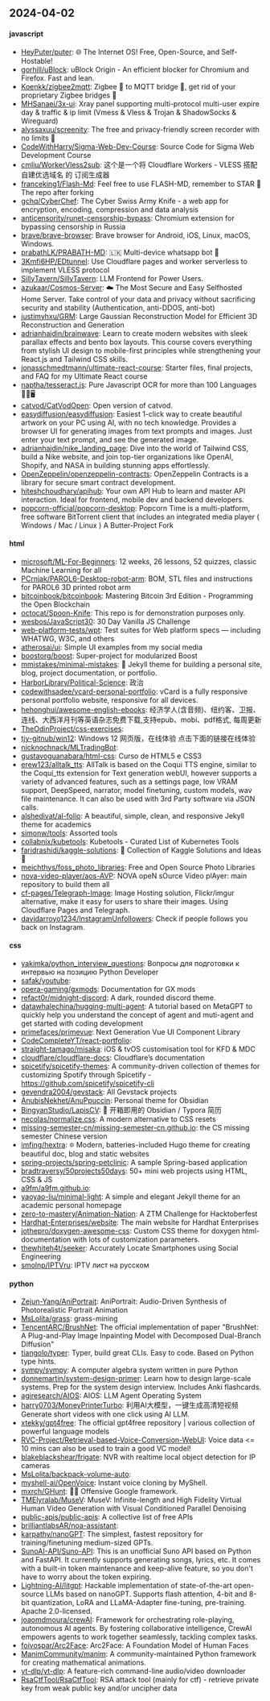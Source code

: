 ## 2024-04-02

#### javascript
* [HeyPuter/puter](https://github.com/HeyPuter/puter): 🌐 The Internet OS! Free, Open-Source, and Self-Hostable!
* [gorhill/uBlock](https://github.com/gorhill/uBlock): uBlock Origin - An efficient blocker for Chromium and Firefox. Fast and lean.
* [Koenkk/zigbee2mqtt](https://github.com/Koenkk/zigbee2mqtt): Zigbee 🐝 to MQTT bridge 🌉, get rid of your proprietary Zigbee bridges 🔨
* [MHSanaei/3x-ui](https://github.com/MHSanaei/3x-ui): Xray panel supporting multi-protocol multi-user expire day & traffic & ip limit (Vmess & Vless & Trojan & ShadowSocks & Wireguard)
* [alyssaxuu/screenity](https://github.com/alyssaxuu/screenity): The free and privacy-friendly screen recorder with no limits 🎥
* [CodeWithHarry/Sigma-Web-Dev-Course](https://github.com/CodeWithHarry/Sigma-Web-Dev-Course): Source Code for Sigma Web Development Course
* [cmliu/WorkerVless2sub](https://github.com/cmliu/WorkerVless2sub): 这个是一个将 Cloudflare Workers - VLESS 搭配 自建优选域名 的 订阅生成器
* [franceking1/Flash-Md](https://github.com/franceking1/Flash-Md): Feel free to use FLASH-MD, remember to STAR 🌟 The repo after forking
* [gchq/CyberChef](https://github.com/gchq/CyberChef): The Cyber Swiss Army Knife - a web app for encryption, encoding, compression and data analysis
* [anticensority/runet-censorship-bypass](https://github.com/anticensority/runet-censorship-bypass): Chromium extension for bypassing censorship in Russia
* [brave/brave-browser](https://github.com/brave/brave-browser): Brave browser for Android, iOS, Linux, macOS, Windows.
* [prabathLK/PRABATH-MD](https://github.com/prabathLK/PRABATH-MD): 🇱🇰 Multi-device whatsapp bot 🎉
* [3Kmfi6HP/EDtunnel](https://github.com/3Kmfi6HP/EDtunnel): Use Cloudflare pages and worker serverless to implement VLESS protocol
* [SillyTavern/SillyTavern](https://github.com/SillyTavern/SillyTavern): LLM Frontend for Power Users.
* [azukaar/Cosmos-Server](https://github.com/azukaar/Cosmos-Server): ☁️ The Most Secure and Easy Selfhosted Home Server. Take control of your data and privacy without sacrificing security and stability (Authentication, anti-DDOS, anti-bot)
* [justimyhxu/GRM](https://github.com/justimyhxu/GRM): Large Gaussian Reconstruction Model for Efficient 3D Reconstruction and Generation
* [adrianhajdin/brainwave](https://github.com/adrianhajdin/brainwave): Learn to create modern websites with sleek parallax effects and bento box layouts. This course covers everything from stylish UI design to mobile-first principles while strengthening your React.js and Tailwind CSS skills.
* [jonasschmedtmann/ultimate-react-course](https://github.com/jonasschmedtmann/ultimate-react-course): Starter files, final projects, and FAQ for my Ultimate React course
* [naptha/tesseract.js](https://github.com/naptha/tesseract.js): Pure Javascript OCR for more than 100 Languages 📖🎉🖥
* [catvod/CatVodOpen](https://github.com/catvod/CatVodOpen): Open version of catvod.
* [easydiffusion/easydiffusion](https://github.com/easydiffusion/easydiffusion): Easiest 1-click way to create beautiful artwork on your PC using AI, with no tech knowledge. Provides a browser UI for generating images from text prompts and images. Just enter your text prompt, and see the generated image.
* [adrianhajdin/nike_landing_page](https://github.com/adrianhajdin/nike_landing_page): Dive into the world of Tailwind CSS, build a Nike website, and join top-tier organizations like OpenAI, Shopify, and NASA in building stunning apps effortlessly.
* [OpenZeppelin/openzeppelin-contracts](https://github.com/OpenZeppelin/openzeppelin-contracts): OpenZeppelin Contracts is a library for secure smart contract development.
* [hiteshchoudhary/apihub](https://github.com/hiteshchoudhary/apihub): Your own API Hub to learn and master API interaction. Ideal for frontend, mobile dev and backend developers.
* [popcorn-official/popcorn-desktop](https://github.com/popcorn-official/popcorn-desktop): Popcorn Time is a multi-platform, free software BitTorrent client that includes an integrated media player ( Windows / Mac / Linux ) A Butter-Project Fork

#### html
* [microsoft/ML-For-Beginners](https://github.com/microsoft/ML-For-Beginners): 12 weeks, 26 lessons, 52 quizzes, classic Machine Learning for all
* [PCrnjak/PAROL6-Desktop-robot-arm](https://github.com/PCrnjak/PAROL6-Desktop-robot-arm): BOM, STL files and instructions for PAROL6 3D printed robot arm
* [bitcoinbook/bitcoinbook](https://github.com/bitcoinbook/bitcoinbook): Mastering Bitcoin 3rd Edition - Programming the Open Blockchain
* [octocat/Spoon-Knife](https://github.com/octocat/Spoon-Knife): This repo is for demonstration purposes only.
* [wesbos/JavaScript30](https://github.com/wesbos/JavaScript30): 30 Day Vanilla JS Challenge
* [web-platform-tests/wpt](https://github.com/web-platform-tests/wpt): Test suites for Web platform specs — including WHATWG, W3C, and others
* [atherosai/ui](https://github.com/atherosai/ui): Simple UI examples from my social media
* [boostorg/boost](https://github.com/boostorg/boost): Super-project for modularized Boost
* [mmistakes/minimal-mistakes](https://github.com/mmistakes/minimal-mistakes): 📐 Jekyll theme for building a personal site, blog, project documentation, or portfolio.
* [HarborLibrary/Political-Science](https://github.com/HarborLibrary/Political-Science): 政治
* [codewithsadee/vcard-personal-portfolio](https://github.com/codewithsadee/vcard-personal-portfolio): vCard is a fully responsive personal portfolio website, responsive for all devices.
* [hehonghui/awesome-english-ebooks](https://github.com/hehonghui/awesome-english-ebooks): 经济学人(含音频)、纽约客、卫报、连线、大西洋月刊等英语杂志免费下载,支持epub、mobi、pdf格式, 每周更新
* [TheOdinProject/css-exercises](https://github.com/TheOdinProject/css-exercises): 
* [tjy-gitnub/win12](https://github.com/tjy-gitnub/win12): Windows 12 网页版，在线体验 点击下面的链接在线体验
* [nicknochnack/MLTradingBot](https://github.com/nicknochnack/MLTradingBot): 
* [gustavoguanabara/html-css](https://github.com/gustavoguanabara/html-css): Curso de HTML5 e CSS3
* [erew123/alltalk_tts](https://github.com/erew123/alltalk_tts): AllTalk is based on the Coqui TTS engine, similar to the Coqui_tts extension for Text generation webUI, however supports a variety of advanced features, such as a settings page, low VRAM support, DeepSpeed, narrator, model finetuning, custom models, wav file maintenance. It can also be used with 3rd Party software via JSON calls.
* [alshedivat/al-folio](https://github.com/alshedivat/al-folio): A beautiful, simple, clean, and responsive Jekyll theme for academics
* [simonw/tools](https://github.com/simonw/tools): Assorted tools
* [collabnix/kubetools](https://github.com/collabnix/kubetools): Kubetools - Curated List of Kubernetes Tools
* [faridrashidi/kaggle-solutions](https://github.com/faridrashidi/kaggle-solutions): 🏅 Collection of Kaggle Solutions and Ideas 🏅
* [meichthys/foss_photo_libraries](https://github.com/meichthys/foss_photo_libraries): Free and Open Source Photo Libraries
* [nova-video-player/aos-AVP](https://github.com/nova-video-player/aos-AVP): NOVA opeN sOurce Video plAyer: main repository to build them all
* [cf-pages/Telegraph-Image](https://github.com/cf-pages/Telegraph-Image): Image Hosting solution, Flickr/imgur alternative, make it easy for users to share their images. Using Cloudflare Pages and Telegraph.
* [davidarroyo1234/InstagramUnfollowers](https://github.com/davidarroyo1234/InstagramUnfollowers): Check if people follows you back on Instagram.

#### css
* [yakimka/python_interview_questions](https://github.com/yakimka/python_interview_questions): Вопросы для подготовки к интервью на позицию Python Developer
* [safak/youtube](https://github.com/safak/youtube): 
* [opera-gaming/gxmods](https://github.com/opera-gaming/gxmods): Documentation for GX mods
* [refact0r/midnight-discord](https://github.com/refact0r/midnight-discord): A dark, rounded discord theme.
* [datawhalechina/hugging-multi-agent](https://github.com/datawhalechina/hugging-multi-agent): A tutorial based on MetaGPT to quickly help you understand the concept of agent and muti-agent and get started with coding development
* [primefaces/primevue](https://github.com/primefaces/primevue): Next Generation Vue UI Component Library
* [CodeCompleteYT/react-portfolio](https://github.com/CodeCompleteYT/react-portfolio): 
* [straight-tamago/misaka](https://github.com/straight-tamago/misaka): iOS & tvOS customisation tool for KFD & MDC
* [cloudflare/cloudflare-docs](https://github.com/cloudflare/cloudflare-docs): Cloudflare’s documentation
* [spicetify/spicetify-themes](https://github.com/spicetify/spicetify-themes): A community-driven collection of themes for customizing Spotify through Spicetify - https://github.com/spicetify/spicetify-cli
* [gevendra2004/gevstack](https://github.com/gevendra2004/gevstack): All Gevstack projects
* [AnubisNekhet/AnuPpuccin](https://github.com/AnubisNekhet/AnuPpuccin): Personal theme for Obsidian
* [BingyanStudio/LapisCV](https://github.com/BingyanStudio/LapisCV): 📃 开箱即用的 Obsidian / Typora 简历
* [necolas/normalize.css](https://github.com/necolas/normalize.css): A modern alternative to CSS resets
* [missing-semester-cn/missing-semester-cn.github.io](https://github.com/missing-semester-cn/missing-semester-cn.github.io): the CS missing semester Chinese version
* [imfing/hextra](https://github.com/imfing/hextra): 🔯 Modern, batteries-included Hugo theme for creating beautiful doc, blog and static websites
* [spring-projects/spring-petclinic](https://github.com/spring-projects/spring-petclinic): A sample Spring-based application
* [bradtraversy/50projects50days](https://github.com/bradtraversy/50projects50days): 50+ mini web projects using HTML, CSS & JS
* [a9fm/a9fm.github.io](https://github.com/a9fm/a9fm.github.io): 
* [yaoyao-liu/minimal-light](https://github.com/yaoyao-liu/minimal-light): A simple and elegant Jekyll theme for an academic personal homepage
* [zero-to-mastery/Animation-Nation](https://github.com/zero-to-mastery/Animation-Nation): A ZTM Challenge for Hacktoberfest
* [Hardhat-Enterprises/website](https://github.com/Hardhat-Enterprises/website): The main website for Hardhat Enterprises
* [jothepro/doxygen-awesome-css](https://github.com/jothepro/doxygen-awesome-css): Custom CSS theme for doxygen html-documentation with lots of customization parameters.
* [thewhiteh4t/seeker](https://github.com/thewhiteh4t/seeker): Accurately Locate Smartphones using Social Engineering
* [smolnp/IPTVru](https://github.com/smolnp/IPTVru): IPTV лист на русском

#### python
* [Zejun-Yang/AniPortrait](https://github.com/Zejun-Yang/AniPortrait): AniPortrait: Audio-Driven Synthesis of Photorealistic Portrait Animation
* [MsLolita/grass](https://github.com/MsLolita/grass): grass-mining
* [TencentARC/BrushNet](https://github.com/TencentARC/BrushNet): The official implementation of paper "BrushNet: A Plug-and-Play Image Inpainting Model with Decomposed Dual-Branch Diffusion"
* [tiangolo/typer](https://github.com/tiangolo/typer): Typer, build great CLIs. Easy to code. Based on Python type hints.
* [sympy/sympy](https://github.com/sympy/sympy): A computer algebra system written in pure Python
* [donnemartin/system-design-primer](https://github.com/donnemartin/system-design-primer): Learn how to design large-scale systems. Prep for the system design interview. Includes Anki flashcards.
* [agiresearch/AIOS](https://github.com/agiresearch/AIOS): AIOS: LLM Agent Operating System
* [harry0703/MoneyPrinterTurbo](https://github.com/harry0703/MoneyPrinterTurbo): 利用AI大模型，一键生成高清短视频 Generate short videos with one click using AI LLM.
* [xtekky/gpt4free](https://github.com/xtekky/gpt4free): The official gpt4free repository | various collection of powerful language models
* [RVC-Project/Retrieval-based-Voice-Conversion-WebUI](https://github.com/RVC-Project/Retrieval-based-Voice-Conversion-WebUI): Voice data <= 10 mins can also be used to train a good VC model!
* [blakeblackshear/frigate](https://github.com/blakeblackshear/frigate): NVR with realtime local object detection for IP cameras
* [MsLolita/backpack-volume-auto](https://github.com/MsLolita/backpack-volume-auto): 
* [myshell-ai/OpenVoice](https://github.com/myshell-ai/OpenVoice): Instant voice cloning by MyShell.
* [mxrch/GHunt](https://github.com/mxrch/GHunt): 🕵️‍♂️ Offensive Google framework.
* [TMElyralab/MuseV](https://github.com/TMElyralab/MuseV): MuseV: Infinite-length and High Fidelity Virtual Human Video Generation with Visual Conditioned Parallel Denoising
* [public-apis/public-apis](https://github.com/public-apis/public-apis): A collective list of free APIs
* [brilliantlabsAR/noa-assistant](https://github.com/brilliantlabsAR/noa-assistant): 
* [karpathy/nanoGPT](https://github.com/karpathy/nanoGPT): The simplest, fastest repository for training/finetuning medium-sized GPTs.
* [SunoAI-API/Suno-API](https://github.com/SunoAI-API/Suno-API): This is an unofficial Suno API based on Python and FastAPI. It currently supports generating songs, lyrics, etc. It comes with a built-in token maintenance and keep-alive feature, so you don't have to worry about the token expiring.
* [Lightning-AI/litgpt](https://github.com/Lightning-AI/litgpt): Hackable implementation of state-of-the-art open-source LLMs based on nanoGPT. Supports flash attention, 4-bit and 8-bit quantization, LoRA and LLaMA-Adapter fine-tuning, pre-training. Apache 2.0-licensed.
* [joaomdmoura/crewAI](https://github.com/joaomdmoura/crewAI): Framework for orchestrating role-playing, autonomous AI agents. By fostering collaborative intelligence, CrewAI empowers agents to work together seamlessly, tackling complex tasks.
* [foivospar/Arc2Face](https://github.com/foivospar/Arc2Face): Arc2Face: A Foundation Model of Human Faces
* [ManimCommunity/manim](https://github.com/ManimCommunity/manim): A community-maintained Python framework for creating mathematical animations.
* [yt-dlp/yt-dlp](https://github.com/yt-dlp/yt-dlp): A feature-rich command-line audio/video downloader
* [RsaCtfTool/RsaCtfTool](https://github.com/RsaCtfTool/RsaCtfTool): RSA attack tool (mainly for ctf) - retrieve private key from weak public key and/or uncipher data
